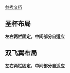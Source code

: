 [参考文档](https://www.cnblogs.com/imwtr/p/4441741.html)
## 圣杯布局



**左右两栏固定，中间部分自适应**

## 双飞翼布局

**左右两栏固定，中间部分自适应**